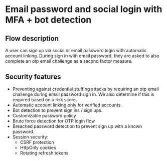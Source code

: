# Email password and social login with MFA + bot detection

## Flow description
A user can sign up via social or email password login with automatic account linking. During sign in with email password, they are asked to also complete an otp email challenge as a second factor measure.

## Security features
- Preventing against credential stuffing attacks by requiring an otp email challenge during email password sign in. We also determine if this is required based on a risk score.
- Automatic account linking only for verified accounts.
- Bot detection to prevent sign ins / sign ups.
- Customizable password policy
- Brute force detection for OTP login flow
- Breached password detection to prevent sign up with a known password.
- Session security:
    - CSRF protection
    - HttpOnly cookies
    - Rotating refresh tokens

